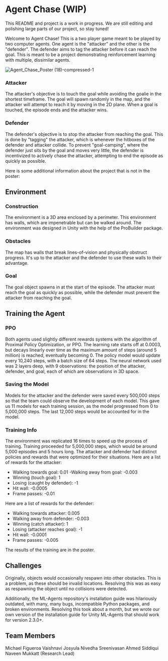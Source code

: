 # Agent Chase (WIP)
This README and project is a work in progress. We are still editing and polishing large parts of our project, so stay tuned!


Welcome to Agent Chase! This is a two player game meant to be played by two computer agents. One agent is the "attacker" and the other is the "defender". 
The defender aims to tag the attacker before it can reach the goal. This is meant to be a project demonstrating reinforcement learning with multiple, dissimilar agents.

![Agent_Chase_Poster (18)-compressed-1](https://user-images.githubusercontent.com/43019257/235407717-a676a935-fc65-4ef1-a492-645d132f67c6.png)


### Attacker
The attacker's objective is to touch the goal while avoiding the goalie in the shortest timeframe. The goal will spawn randomly in the map, and the attacker will attempt to reach it by moving in the 2D plane. When a goal is touched, the episode ends and the attacker wins.

### Defender
The defender's objective is to stop the attacker from reaching the goal. This is done by "tagging" the attacker, which is whenever the hitboxes of the defender and attacker collide. To prevent "goal-camping", where the defender just sits by the goal and moves very little, the defender is incentivized to actively chase the attacker, attempting to end the episode as quickly as possible.

Here is some additional information about the project that is not in the poster:

## Environment

### Construction
The environment is a 3D area enclosed by a perimeter. This environment has walls, which are impenetrable but can be walked around. The environment was designed in Unity with the help of the ProBuilder package.

### Obstacles
The map has walls that break lines-of-vision and physically obstruct progress. It's up to the attacker and the defender to use these walls to their advantage.

### Goal
The goal object spawns in at the start of the episode. The attacker must reach the goal as quickly as possible, while the defender must prevent the attacker from reaching the goal.

## Training the Agent

### PPO
Both agents used slightly different rewards systems with the algorithm of Proximal Policy Optimization, or PPO. The learning rate starts off at 0.0003, but decays linearly over time as the maximum amount of steps (around 5 million) is reached, eventually becoming 0. The policy model would update every 10,240 steps, with a batch size of 64 steps. The neural network used was 2 layers deep, with 9 observations: the position of the attacker, defender, and goal, each of which are observations in 3D space.

### Saving the Model
Models for the attacker and the defender were saved every 500,000 steps so that the team could observe the development of each model. This gave us 11 models for each training session, as the model progressed from 0 to 5,000,000 steps. The last 12,000 steps would be accounted for in the model.

### Training Info
The environment was replicated 16 times to speed up the process of training. Training proceeded for 5,000,000 steps, which would be around 5,000 episodes and 5 hours long. The attacker and defender had distinct policies and rewards that were optimized for their situations. Here are a list of rewards for the attacker:

- Walking towards goal: 0.01
-Walking away from goal: -0.003
- Winning (touch goal): 1
- Losing (caught by defender): -1
- Hit wall: -0.0005
- Frame passes: -0.01

Here are a list of rewards for the defender:
- Walking towards attacker: 0.005
- Walking away from defender: -0.003
- Winning (catch attacker): 1
- Losing (attacker reaches goal): -1
- Hit wall: -0.0001
- Frame passes: -0.005

The results of the training are in the poster.

## Challenges
Originally, objects would occasionally respawn into other obstacles. This is a problem, as these should be invalid locations. Resolving this was as easy as respawning the object until no collisions were detected. 

Additionally, the ML-Agents repository's installation guide was hilariously outdated, with many, many bugs, incompatible Python packages, and broken environments. Resolving this took about a month, but we wrote our own version of the installation guide for Unity ML-Agents that should work for version 2.3.0+.


## Team Members
Michael Figueroa
Vaishnavi Josyula
Nivedha Sreenivasan
Ahmed Siddiqui
Naveen Mukkatt (Research Lead)
